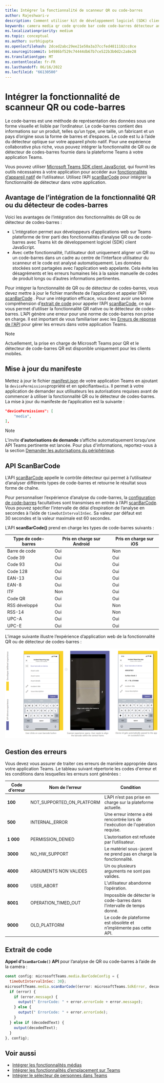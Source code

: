 ```yaml
---
title: Intégrer la fonctionnalité de scanneur QR ou code-barres
author: Rajeshwari-v
description: Comment utiliser kit de développement logiciel (SDK) client JavaScript Teams pour tirer parti de la fonctionnalité QR ou du détecteur de codes-barres
keywords: camera media qr code qrcode bar code code-barres détecteur analyse fonctionnalités native appareil autorisations
ms.localizationpriority: medium
ms.topic: conceptual
ms.author: surbhigupta
ms.openlocfilehash: 2dced2abc29ee21e50a3a37ccfed4811102cc8ce
ms.sourcegitcommit: b4986bf529c74444db67b7ce522b3b0d2c2a8e28
ms.translationtype: MT
ms.contentlocale: fr-FR
ms.lasthandoff: 06/16/2022
ms.locfileid: "66130500"
---
```

# <a name="integrate-qr-or-barcode-scanner-capability"></a>Intégrer la fonctionnalité de scanneur QR ou code-barres

Le code-barres est une méthode de représentation des données sous une forme visuelle et lisible par l’ordinateur. Le code-barres contient des informations sur un produit, telles qu’un type, une taille, un fabricant et un pays d’origine sous la forme de barres et d’espaces. Le code est lu à l’aide du détecteur optique sur votre appareil photo natif. Pour une expérience collaborative plus riche, vous pouvez intégrer la fonctionnalité de QR ou de détecteur de codes-barres fournie dans la plateforme Teams à votre application Teams.

Vous pouvez utiliser [Microsoft Teams SDK client JavaScript](/javascript/api/overview/msteams-client?view=msteams-client-js-latest&preserve-view=true), qui fournit les outils nécessaires à votre application pour accéder aux [fonctionnalités d’appareil natif](native-device-permissions.md) de l’utilisateur. Utilisez l’API [scanBarCode](/javascript/api/@microsoft/teams-js/microsoftteams.media?view=msteams-client-js-latest&preserve-view=true#scanBarCode__error__SdkError__decodedText__string_____void__BarCodeConfig_) pour intégrer la fonctionnalité de détecteur dans votre application.

## <a name="advantage-of-integrating-qr-or-barcode-scanner-capability"></a>Avantage de l’intégration de la fonctionnalité QR ou du détecteur de codes-barres

Voici les avantages de l’intégration des fonctionnalités de QR ou de détecteur de codes-barres :

* L’intégration permet aux développeurs d’applications web sur Teams plateforme de tirer parti des fonctionnalités d’analyse QR ou de code-barres avec Teams kit de développement logiciel (SDK) client JavaScript.
* Avec cette fonctionnalité, l’utilisateur doit uniquement aligner un QR ou un code-barres dans un cadre au centre de l’interface utilisateur du scanneur et le code est analysé automatiquement. Les données stockées sont partagées avec l’application web appelante. Cela évite les désagréments et les erreurs humaines liés à la saisie manuelle de codes de produit longs ou d’autres informations pertinentes.

Pour intégrer la fonctionnalité de QR ou de détecteur de codes-barres, vous devez mettre à jour le fichier manifeste de l’application et appeler l’API [scanBarCode](/javascript/api/@microsoft/teams-js/microsoftteams.media?view=msteams-client-js-latest&preserve-view=true#scanBarCode__error__SdkError__decodedText__string_____void__BarCodeConfig_) . Pour une intégration efficace, vous devez avoir une bonne compréhension d’[extrait de code](#code-snippet) pour appeler l’API [scanBarCode](/javascript/api/@microsoft/teams-js/microsoftteams.media?view=msteams-client-js-latest&preserve-view=true#scanBarCode__error__SdkError__decodedText__string_____void__BarCodeConfig_), ce qui vous permet d’utiliser la fonctionnalité QR native ou le détecteur de codes-barres. L’API génère une erreur pour une norme de code-barres non prise en charge.
Il est important de vous familiariser avec les [Erreurs de réponse de l'API](#error-handling) pour gérer les erreurs dans votre application Teams.

> [!NOTE]
> Actuellement, la prise en charge de Microsoft Teams pour QR et le détecteur de code-barres QR est disponible uniquement pour les clients mobiles.

## <a name="update-manifest"></a>Mise à jour du manifeste

Mettez à jour le fichier [manifest.json](../../resources/schema/manifest-schema.md#devicepermissions) de votre application Teams en ajoutant la `devicePermissions`propriété et en spécifiant`media`. Il permet à votre application de demander aux utilisateurs les autorisations requises avant de commencer à utiliser la fonctionnalité QR ou le détecteur de codes-barres. La mise à jour du manifeste de l’application est la suivante :

``` json
"devicePermissions": [
    "media",
],
```

> [!NOTE]
> L’invite **d’autorisations de demande** s’affiche automatiquement lorsqu’une API Teams pertinente est lancée. Pour plus d'informations, reportez-vous à la section [Demander les autorisations du périphérique](native-device-permissions.md).

## <a name="scanbarcode-api"></a>API ScanBarCode

L’API [scanBarCode](/javascript/api/@microsoft/teams-js/microsoftteams.media?view=msteams-client-js-latest&preserve-view=true#scanBarCode__error__SdkError__decodedText__string_____void__BarCodeConfig_) appelle le contrôle détecteur qui permet à l’utilisateur d’analyser différents types de code-barres et retourne le résultat sous forme de chaîne.

Pour personnaliser l’expérience d’analyse du code-barres, la [configuration de code-barres](/javascript/api/@microsoft/teams-js/microsoftteams.media.barcodeconfig?view=msteams-client-js-latest&preserve-view=true) facultatives sont transmises en entrée à l’API [scanBarCode](/javascript/api/@microsoft/teams-js/microsoftteams.media?view=msteams-client-js-latest&preserve-view=true#scanBarCode__error__SdkError__decodedText__string_____void__BarCodeConfig_). Vous pouvez spécifier l’intervalle de délai d’expiration de l’analyse en secondes à l’aide de `timeOutIntervalInSec`. Sa valeur par défaut est 30 secondes et la valeur maximale est 60 secondes.

L’API **scanBarCode()** prend en charge les types de code-barres suivants :

| Type de code-barres | Pris en charge sur Android | Pris en charge sur iOS |
| ---------- | ---------- | ------------ |
| Barre de code | Oui | Non |
| Code 39 | Oui | Oui |
| Code 93 | Oui | Oui |
| Code 128 | Oui | Oui |
| EAN-13 | Oui | Oui |
| EAN-8 | Oui | Oui |
| ITF | Non | Oui |
| Code QR | Oui | Oui |
| RSS développé | Oui | Non |
| RSS-14 | Oui | Non |
| UPC-A | Oui | Oui |
| UPC-E | Oui | Oui |

L’image suivante illustre l’expérience d’application web de la fonctionnalité QR ou de détecteur de codes-barres :

![expérience d’application web pour la fonctionnalité qr ou détecteur de codes-barres](../../assets/images/tabs/qr-barcode-scanner-capability.png)

## <a name="error-handling"></a>Gestion des erreurs

Vous devez vous assurer de traiter ces erreurs de manière appropriée dans votre application Teams. Le tableau suivant répertorie les codes d'erreur et les conditions dans lesquelles les erreurs sont générées :

|Code d’erreur |  Nom de l’erreur     | Condition|
| --------- | --------------- | -------- |
| **100** | NOT_SUPPORTED_ON_PLATFORM | L’API n’est pas prise en charge sur la plateforme actuelle.|
| **500** | INTERNAL_ERROR | Une erreur interne a été rencontrée lors de l'exécution de l'opération requise.|
| **1 000** | PERMISSION_DENIED |L’autorisation est refusée par l’utilisateur.|
| **3000** | NO_HW_SUPPORT | Le matériel sous-jacent ne prend pas en charge la fonctionnalité.|
| **4000** | ARGUMENTS NON VALIDES | Un ou plusieurs arguments ne sont pas valides.|
| **8000** | USER_ABORT |L’utilisateur abandonne l’opération.|
| **8001** | OPERATION_TIMED_OUT | Impossible de détecter le code-barres dans l’intervalle de temps donné.|
| **9000** | OLD_PLATFORM | Le code de plateforme est obsolète et n’implémente pas cette API.|

## <a name="code-snippet"></a>Extrait de code

**Appel d’`ScanBarCode()` API** pour l’analyse de QR ou code-barres à l’aide de la caméra :

```javascript
const config: microsoftTeams.media.BarCodeConfig = {
  timeOutIntervalInSec: 30};
microsoftTeams.media.scanBarCode((error: microsoftTeams.SdkError, decodedText: string) => {
  if (error) {
    if (error.message) {
      output(" ErrorCode: " + error.errorCode + error.message);
    } else {
      output(" ErrorCode: " + error.errorCode);
    }
  } else if (decodedText) {
    output(decodedText);
  }
}, config);
```

## <a name="see-also"></a>Voir aussi

* [Intégrer les fonctionnalités médias](media-capabilities.md)
* [Intégrer les fonctionnalités d’emplacement sur Teams](location-capability.md)
* [Intégrer le sélecteur de personnes dans Teams](people-picker-capability.md)
